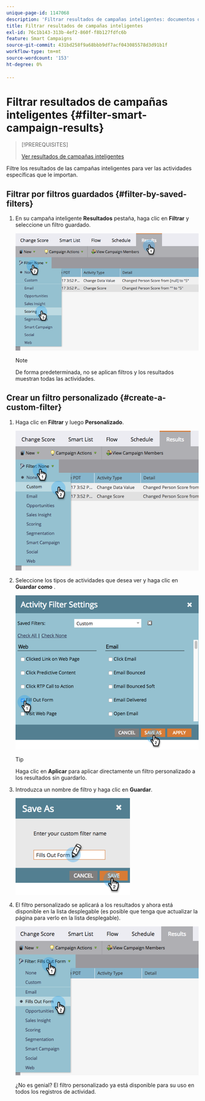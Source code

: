 ```yaml
---
unique-page-id: 1147068
description: 'Filtrar resultados de campañas inteligentes: documentos de Marketo: documentación del producto'
title: Filtrar resultados de campañas inteligentes
exl-id: 76c1b143-313b-4ef2-860f-f8b127fdfc6b
feature: Smart Campaigns
source-git-commit: 431bd258f9a68bbb9df7acf043085578d3d91b1f
workflow-type: tm+mt
source-wordcount: '153'
ht-degree: 0%

---
```


# Filtrar resultados de campañas inteligentes {#filter-smart-campaign-results}

>[!PREREQUISITES]
>
>[Ver resultados de campañas inteligentes](/help/marketo/product-docs/core-marketo-concepts/smart-campaigns/smart-campaign-data/view-smart-campaign-results.md)

Filtre los resultados de las campañas inteligentes para ver las actividades específicas que le importan.

## Filtrar por filtros guardados {#filter-by-saved-filters}

1. En su campaña inteligente **Resultados** pestaña, haga clic en **Filtrar** y seleccione un filtro guardado.

   ![](assets/resultsfilter-hands.png)

   >[!NOTE]
   >
   >De forma predeterminada, no se aplican filtros y los resultados muestran todas las actividades.

## Crear un filtro personalizado {#create-a-custom-filter}

1. Haga clic en **Filtrar** y luego **Personalizado**.

   ![](assets/filterscustom-hands.png)

1. Seleccione los tipos de actividades que desea ver y haga clic en **Guardar como** .

   ![](assets/activityfiltersettings-hands.png)

   >[!TIP]
   >
   >Haga clic en **Aplicar** para aplicar directamente un filtro personalizado a los resultados sin guardarlo.

1. Introduzca un nombre de filtro y haga clic en **Guardar**.

   ![](assets/saveasfilter-hands.png)

1. El filtro personalizado se aplicará a los resultados y ahora está disponible en la lista desplegable (es posible que tenga que actualizar la página para verlo en la lista desplegable).

   ![](assets/customfilter-hands.png)

   ¿No es genial? El filtro personalizado ya está disponible para su uso en todos los registros de actividad.
